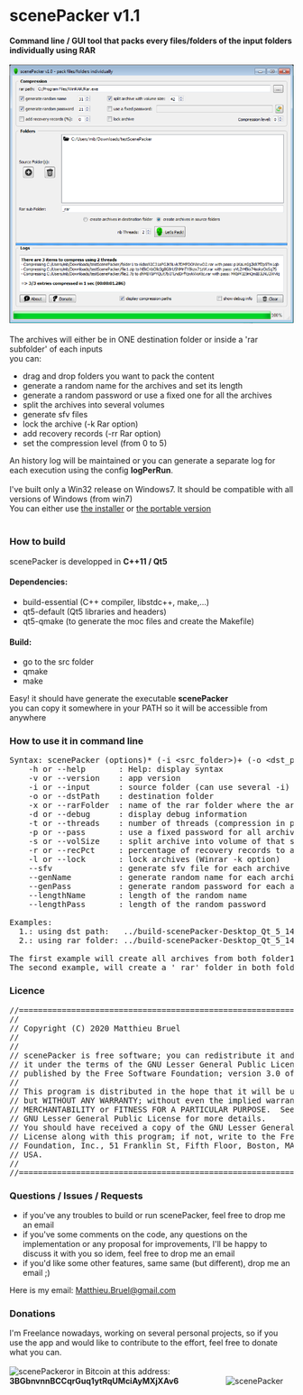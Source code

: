 # scenePacker v1.1

**Command line / GUI tool that packs every files/folders of the input folders individually using RAR**<br/>
<br/>
![scenePacker](https://raw.githubusercontent.com/mbruel/scenePacker/master/pics/scenePacker_v1.0.png)
<br/><br/>
The archives will either be in ONE destination folder or inside a 'rar subfolder' of each inputs<br/>
you can:
  - drag and drop folders you want to pack the content
  - generate a random name for the archives and set its length
  - generate a random password or use a fixed one for all the archives
  - split the archives into several volumes
  - generate sfv files
  - lock the archive (-k Rar option)
  - add recovery records (-rr Rar option)
  - set the compression level (from 0 to 5)

An history log will be maintained or you can generate a separate log for each execution using the config **logPerRun**.
<br /><br />
I've built only a Win32 release on Windows7. It should be compatible with all versions of Windows (from win7)<br/>
You can either use [the installer](https://github.com/mbruel/scenePacker/releases/download/v1.0/scenePacker_v1.0_setup.exe) or [the portable version](https://github.com/mbruel/scenePacker/releases/download/v1.0/scenePacker_v1.0_win32.zip)<br/>
<br />

### How to build
scenePacker is developped in **C++11 / Qt5** <br/>

#### Dependencies:
- build-essential (C++ compiler, libstdc++, make,...)
- qt5-default (Qt5 libraries and headers)
- qt5-qmake (to generate the moc files and create the Makefile)

#### Build:
- go to the src folder
- qmake
- make

Easy! it should have generate the executable **scenePacker**</br>
you can copy it somewhere in your PATH so it will be accessible from anywhere

### How to use it in command line
<pre>
Syntax: scenePacker (options)* (-i &lt;src_folder&gt;)+ (-o &lt;dst_path&gt;| -x &lt;rar_folder&gt;)
	-h or --help       : Help: display syntax
	-v or --version    : app version
	-i or --input      : source folder (can use several -i)
	-o or --dstPath    : destination folder
	-x or --rarFolder  : name of the rar folder where the archives will be created within each source folder
	-d or --debug      : display debug information
	-t or --threads    : number of threads (compression in parallel)
	-p or --pass       : use a fixed password for all archives
	-s or --volSize    : split archive into volume of that size (in MB)
	-r or --recPct     : percentage of recovery records to add to the archives (Winrar -rr option)
	-l or --lock       : lock archives (Winrar -k option)
	--sfv              : generate sfv file for each archive
	--genName          : generate random name for each archive
	--genPass          : generate random password for each archive
	--lengthName       : length of the random name
	--lengthPass       : length of the random password

Examples:
  1.: using dst path:   ../build-scenePacker-Desktop_Qt_5_14_1_GCC_64bit-Debug/scenePacker -i ~/Downloads/folder1 -i ~/Downloads/folder2 -o /tmp/archives --genName --genPass --lengthPass 17
  2.: using rar folder: ../build-scenePacker-Desktop_Qt_5_14_1_GCC_64bit-Debug/scenePacker -i ~/Downloads/folder1 -i ~/Downloads/folder2 -x _rar --sfv

The first example will create all archives from both folder1 and folder2 inside the destination folder /tmp/archives
The second example, will create a '_rar' folder in both folder1 et folder2 with their respective archives
</pre>


### Licence
<pre>
//========================================================================
//
// Copyright (C) 2020 Matthieu Bruel <Matthieu.Bruel@gmail.com>
//
//
// scenePacker is free software; you can redistribute it and/or modify
// it under the terms of the GNU Lesser General Public License as
// published by the Free Software Foundation; version 3.0 of the License.
//
// This program is distributed in the hope that it will be useful,
// but WITHOUT ANY WARRANTY; without even the implied warranty of
// MERCHANTABILITY or FITNESS FOR A PARTICULAR PURPOSE.  See the
// GNU Lesser General Public License for more details.
// You should have received a copy of the GNU Lesser General Public
// License along with this program; if not, write to the Free Software
// Foundation, Inc., 51 Franklin St, Fifth Floor, Boston, MA  02110-1301,
// USA.
//
//========================================================================
</pre>


### Questions / Issues / Requests
- if you've any troubles to build or run scenePacker, feel free to drop me an email
- if you've some comments on the code, any questions on the implementation or any proposal for improvements, I'll be happy to discuss it with you so idem, feel free to drop me an email
- if you'd like some other features, same same (but different), drop me an email ;)

Here is my email: Matthieu.Bruel@gmail.com



### Donations
I'm Freelance nowadays, working on several personal projects, so if you use the app and would like to contribute to the effort, feel free to donate what you can.<br/>
<br/>
<a href="https://www.paypal.com/cgi-bin/webscr?cmd=_donations&business=W2C236U6JNTUA&item_name=scenePacker&currency_code=EUR"><img align="left" src="https://www.paypalobjects.com/en_US/i/btn/btn_donateCC_LG.gif" alt="scenePacker"></a>
 or in Bitcoin at this address: **3BGbnvnnBCCqrGuq1ytRqUMciAyMXjXAv6**
<img align="right" align="bottom" width="120" height="120" src="https://raw.githubusercontent.com/mbruel/ngPost/master/pics/btc_qr.gif" alt="scenePacker">
